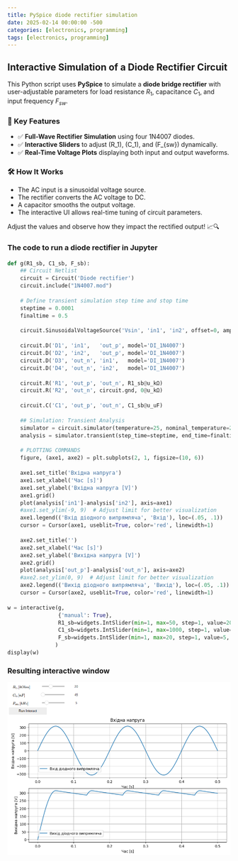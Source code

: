 ```yaml
---
title: PySpice diode rectifier simulation
date: 2025-02-14 00:00:00 -500
categories: [electronics, programming]
tags: [electronics, programming]
---
```




## Interactive Simulation of a Diode Rectifier Circuit

This Python script uses **PySpice** to simulate a **diode bridge rectifier** with user-adjustable parameters for load resistance $R_1$, capacitance $C_1$, and input frequency $F_{sw}$.

### 🔹 Key Features
- ✅ **Full-Wave Rectifier Simulation** using four 1N4007 diodes.
- ✅ **Interactive Sliders** to adjust \(R_1\), \(C_1\), and \(F_{sw}\) dynamically.
- ✅ **Real-Time Voltage Plots** displaying both input and output waveforms.

### 🛠 How It Works
- The AC input is a sinusoidal voltage source.
- The rectifier converts the AC voltage to DC.
- A capacitor smooths the output voltage.
- The interactive UI allows real-time tuning of circuit parameters.

Adjust the values and observe how they impact the rectified output! 📈🔍


### The code to run a diode rectifier in Jupyter


```python
def g(R1_sb, C1_sb, F_sb):
    ## Circuit Netlist
    circuit = Circuit('Diode rectifier')
    circuit.include("1N4007.mod")

    # Define transient simulation step time and stop time
    steptime = 0.0001
    finaltime = 0.5

    circuit.SinusoidalVoltageSource('Vsin', 'in1', 'in2', offset=0, amplitude=315, frequency=F_sb)

    circuit.D('D1', 'in1',   'out_p', model='DI_1N4007')
    circuit.D('D2', 'in2',   'out_p', model='DI_1N4007')
    circuit.D('D3', 'out_n', 'in1',   model='DI_1N4007')
    circuit.D('D4', 'out_n', 'in2',   model='DI_1N4007')

    circuit.R('R1', 'out_p', 'out_n', R1_sb@u_kΩ)
    circuit.R('R2', 'out_n', circuit.gnd, 0@u_kΩ)

    circuit.C('C1', 'out_p', 'out_n', C1_sb@u_uF)

    ## Simulation: Transient Analysis
    simulator = circuit.simulator(temperature=25, nominal_temperature=25)
    analysis = simulator.transient(step_time=steptime, end_time=finaltime)

    # PLOTTING COMMANDS
    figure, (axe1, axe2) = plt.subplots(2, 1, figsize=(10, 6))

    axe1.set_title('Вхідна напруга')
    axe1.set_xlabel('Час [s]')
    axe1.set_ylabel('Вхідна напруга [V]')
    axe1.grid()
    plot(analysis['in1']-analysis['in2'], axis=axe1)
    #axe1.set_ylim(-9, 9)  # Adjust limit for better visualization
    axe1.legend(('Вхід діодного випрямляча', 'Вхід'), loc=(.05, .1))
    cursor = Cursor(axe1, useblit=True, color='red', linewidth=1)

    axe2.set_title('')
    axe2.set_xlabel('Час [s]')
    axe2.set_ylabel('Вихідна напруга [V]')
    axe2.grid()
    plot(analysis['out_p']-analysis['out_n'], axis=axe2)
    #axe2.set_ylim(0, 9)  # Adjust limit for better visualization
    axe2.legend(('Вихід діодного випрямляча', 'Вихід'), loc=(.05, .1))
    cursor = Cursor(axe2, useblit=True, color='red', linewidth=1)

w = interactive(g,
                {'manual': True},
                R1_sb=widgets.IntSlider(min=1, max=50, step=1, value=20, description ='$R_{1}, [kOhm]$'),
                C1_sb=widgets.IntSlider(min=1, max=1000, step=1, value=45, description ='$C_{1}, [nF]$'),
                F_sb=widgets.IntSlider(min=1, max=20, step=1, value=5, description ='$F_{sw}, [kHz]$')
               )
display(w)
```

### Resulting interactive window

![alt text](../_images/PySpice_DiodeRectifier.png)
